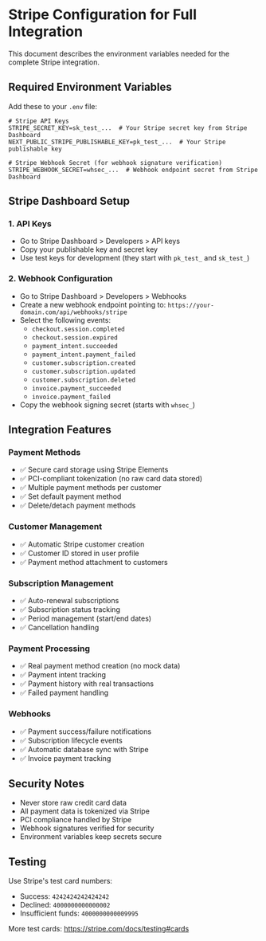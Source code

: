 # Stripe Configuration for Full Integration

This document describes the environment variables needed for the complete Stripe integration.

## Required Environment Variables

Add these to your `.env` file:

```env
# Stripe API Keys
STRIPE_SECRET_KEY=sk_test_...  # Your Stripe secret key from Stripe Dashboard
NEXT_PUBLIC_STRIPE_PUBLISHABLE_KEY=pk_test_...  # Your Stripe publishable key

# Stripe Webhook Secret (for webhook signature verification)
STRIPE_WEBHOOK_SECRET=whsec_...  # Webhook endpoint secret from Stripe Dashboard
```

## Stripe Dashboard Setup

### 1. API Keys

- Go to Stripe Dashboard > Developers > API keys
- Copy your publishable key and secret key
- Use test keys for development (they start with `pk_test_` and `sk_test_`)

### 2. Webhook Configuration

- Go to Stripe Dashboard > Developers > Webhooks
- Create a new webhook endpoint pointing to: `https://your-domain.com/api/webhooks/stripe`
- Select the following events:
  - `checkout.session.completed`
  - `checkout.session.expired`
  - `payment_intent.succeeded`
  - `payment_intent.payment_failed`
  - `customer.subscription.created`
  - `customer.subscription.updated`
  - `customer.subscription.deleted`
  - `invoice.payment_succeeded`
  - `invoice.payment_failed`
- Copy the webhook signing secret (starts with `whsec_`)

## Integration Features

### Payment Methods

- ✅ Secure card storage using Stripe Elements
- ✅ PCI-compliant tokenization (no raw card data stored)
- ✅ Multiple payment methods per customer
- ✅ Set default payment method
- ✅ Delete/detach payment methods

### Customer Management

- ✅ Automatic Stripe customer creation
- ✅ Customer ID stored in user profile
- ✅ Payment method attachment to customers

### Subscription Management

- ✅ Auto-renewal subscriptions
- ✅ Subscription status tracking
- ✅ Period management (start/end dates)
- ✅ Cancellation handling

### Payment Processing

- ✅ Real payment method creation (no mock data)
- ✅ Payment intent tracking
- ✅ Payment history with real transactions
- ✅ Failed payment handling

### Webhooks

- ✅ Payment success/failure notifications
- ✅ Subscription lifecycle events
- ✅ Automatic database sync with Stripe
- ✅ Invoice payment tracking

## Security Notes

- Never store raw credit card data
- All payment data is tokenized via Stripe
- PCI compliance handled by Stripe
- Webhook signatures verified for security
- Environment variables keep secrets secure

## Testing

Use Stripe's test card numbers:

- Success: `4242424242424242`
- Declined: `4000000000000002`
- Insufficient funds: `4000000000009995`

More test cards: https://stripe.com/docs/testing#cards

